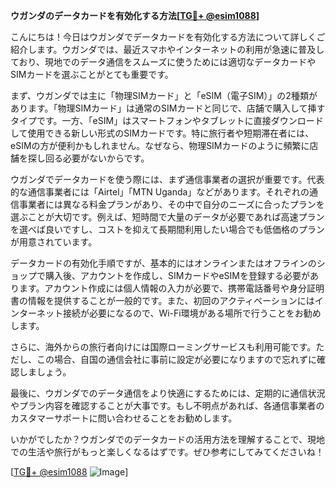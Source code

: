 **ウガンダのデータカードを有効化する方法[[TG💪+ @esim1088](https://t.me/s/esim1088)]**

こんにちは！今日はウガンダでデータカードを有効化する方法について詳しくご紹介します。ウガンダでは、最近スマホやインターネットの利用が急速に普及しており、現地でのデータ通信をスムーズに使うためには適切なデータカードやSIMカードを選ぶことがとても重要です。

まず、ウガンダでは主に「物理SIMカード」と「eSIM（電子SIM）」の2種類があります。「物理SIMカード」は通常のSIMカードと同じで、店舗で購入して挿すタイプです。一方、「eSIM」はスマートフォンやタブレットに直接ダウンロードして使用できる新しい形式のSIMカードです。特に旅行者や短期滞在者には、eSIMの方が便利かもしれません。なぜなら、物理SIMカードのように頻繁に店舗を探し回る必要がないからです。

ウガンダでデータカードを使う際には、まず通信事業者の選択が重要です。代表的な通信事業者には「Airtel」「MTN Uganda」などがあります。それぞれの通信事業者には異なる料金プランがあり、その中で自分のニーズに合ったプランを選ぶことが大切です。例えば、短時間で大量のデータが必要であれば高速プランを選べば良いですし、コストを抑えて長期間利用したい場合でも低価格のプランが用意されています。

データカードの有効化手順ですが、基本的にはオンラインまたはオフラインのショップで購入後、アカウントを作成し、SIMカードやeSIMを登録する必要があります。アカウント作成には個人情報の入力が必要で、携帯電話番号や身分証明書の情報を提供することが一般的です。また、初回のアクティベーションにはインターネット接続が必要になるので、Wi-Fi環境がある場所で行うことをお勧めします。

さらに、海外からの旅行者向けには国際ローミングサービスも利用可能です。ただし、この場合、自国の通信会社に事前に設定が必要になりますので忘れずに確認しましょう。

最後に、ウガンダでのデータ通信をより快適にするためには、定期的に通信状況やプラン内容を確認することが大事です。もし不明点があれば、各通信事業者のカスタマーサポートに問い合わせることをお勧めします。

いかがでしたか？ウガンダでのデータカードの活用方法を理解することで、現地での生活や旅行がもっと楽しくなるはずです。ぜひ参考にしてみてくださいね！

[[TG💪+ @esim1088](https://t.me/s/esim1088) ![Image](https://i.postimg.cc/Y0z9fWf4/image.png)]